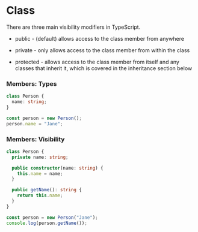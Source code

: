 # Class

There are three main visibility modifiers in TypeScript.

- public - (default) allows access to the class member from anywhere

- private - only allows access to the class member from within the class

- protected - allows access to the class member from itself and any classes that inherit it, which is covered in the inheritance section below

### Members: Types
```ts
class Person {
  name: string;
}

const person = new Person();
person.name = "Jane";
```

### Members: Visibility
```ts
class Person {
  private name: string;

  public constructor(name: string) {
    this.name = name;
  }

  public getName(): string {
    return this.name;
  }
}

const person = new Person("Jane");
console.log(person.getName());
```
